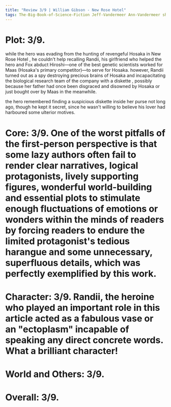 ```yaml
---
title: "Review 3/9 | William Gibson - New Rose Hotel"
tags: The-Big-Book-of-Science-Fiction Jeff-Vandermeer Ann-Vandermeer short-story novelette science-fiction 1948- 1984
---
```



# Plot: 3/9. 
while the hero was evading from the hunting of revengeful Hosaka in New Rose Hotel , he couldn't help  recalling Randii, his girlfriend who helped the hero and Fox abduct Hiroshi—one of the best genetic scientists worked for Maas (Hosaka's primary competitor)—to serve for Hosaka. however, Randii turned out as a spy destroying precious brains of Hosaka and incapacitating the biological research team of the company with a diskette , possibly because her father had once been disgraced and disowned by Hosaka or just  bought over by Maas in the meanwhile.

the hero remembered  finding a suspicious diskette inside her purse not long ago, though he kept it secret, since he wasn't willing to believe his lover had harboured some ulterior motives.





# Core: 3/9. One of the worst pitfalls of the first-person perspective is that  some lazy authors often fail to render clear narratives, logical protagonists, lively supporting   figures, wonderful world-building and essential plots to stimulate enough fluctuations of emotions or wonders within the minds of readers by forcing readers to endure  the limited protagonist's tedious harangue and some unnecessary, superfluous details, which was perfectly exemplified by this work.

# Character: 3/9. Randii, the heroine who played an important role in this article acted as a fabulous vase or an "ectoplasm" incapable of speaking any direct concrete words. What a brilliant character!

# World and Others: 3/9. 

# Overall: 3/9. 

